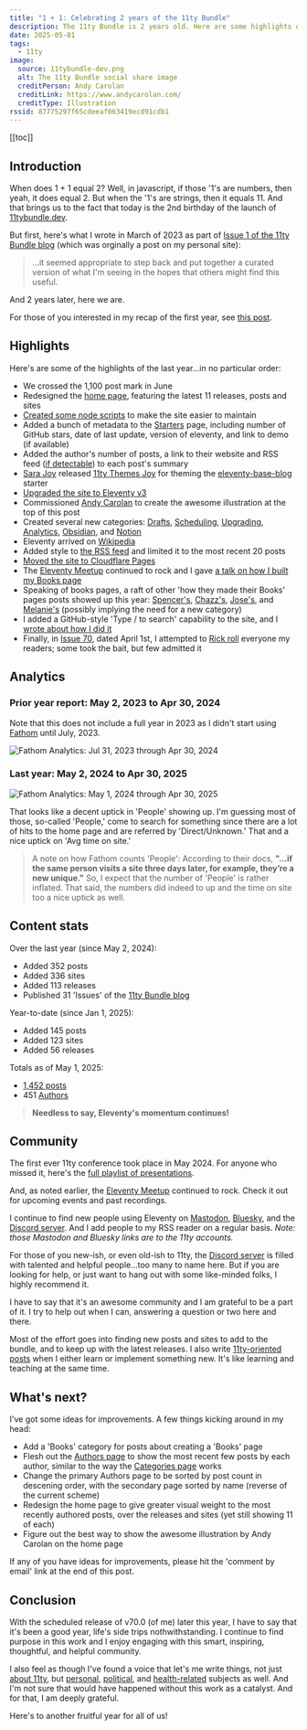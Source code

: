 ```yaml
---
title: "1 + 1: Celebrating 2 years of the 11ty Bundle"
description: The 11ty Bundle is 2 years old. Here are some highlights of the yf the last year.
date: 2025-05-01
tags:
  - 11ty
image:
  source: 11tybundle-dev.png
  alt: The 11ty Bundle social share image
  creditPerson: Andy Carolan
  creditLink: https://www.andycarolan.com/
  creditType: Illustration
rssid: 87775297f65cdeeaf063419ecd91cdb1
---
```


[[toc]]

## Introduction

When does 1 + 1 equal 2? Well, in javascript, if those '1's are numbers, then yeah, it does equal 2. But when the '1's are strings, then it equals 11. And that brings us to the fact that today is the 2nd birthday of the launch of [11tybundle.dev](https://11tybundle.dev/).

But first, here's what I wrote in March of 2023 as part of [Issue 1 of the 11ty Bundle blog](https://11tybundle.dev/blog/11ty-bundle-1/) (which was orginally a post on my personal site):

> ...it seemed appropriate to step back and put together a curated version of what I'm seeing in the hopes that others might find this useful.

And 2 years later, here we are.

For those of you interested in my recap of the first year, see [this post](/blog/the-11ty-bundle-continues/).

## Highlights

Here's are some of the highlights of the last year...in no particular order:

- We crossed the 1,100 post mark in June
- Redesigned the [home page](https://11tybundle.dev), featuring the latest 11 releases, posts and sites
- [Created some node scripts](https://bobmonsour.com/blog/node-cli-of-my-dreams/) to make the site easier to maintain
- Added a bunch of metadata to the [Starters](https://11tybundle.dev/starters/) page, including number of GitHub stars, date of last update, version of eleventy, and link to demo (if available)
- Added the author's number of posts, a link to their website and RSS feed ([if detectable](https://bobmonsour.com/blog/got-rss-feeds/)) to each post's summary
- [Sara Joy](https://sarajoy.dev/) released [11ty Themes Joy](https://11tytheme.sjoy.lol/) for theming the [eleventy-base-blog](https://github.com/11ty/eleventy-base-blog) starter
- [Upgraded the site to Eleventy v3](https://bobmonsour.com/blog/upgrade-and-debug/)
- Commissioned [Andy Carolan](https://www.andycarolan.com/) to create the awesome illustration at the top of this post
- Created several new categories: [Drafts](https://11tybundle.dev/categories/drafts/), [Scheduling](https://11tybundle.dev/categories/scheduling/), [Upgrading](https://11tybundle.dev/categories/upgrading/), [Analytics](https://11tybundle.dev/categories/analytics/), [Obsidian](https://11tybundle.dev/categories/obsidian/), and [Notion](https://11tybundle.dev/categories/notion/)
- Eleventy arrived on [Wikipedia](<https://en.wikipedia.org/wiki/Eleventy_(software)>)
- Added style to [the RSS feed](https://11tybundle.dev/feed.xml) and limited it to the most recent 20 posts
- [Moved the site to Cloudflare Pages](https://bobmonsour.com/notes/11ty-bundle-moved-to-cloudflare/)
- The [Eleventy Meetup](https://11tymeetup.dev/) continued to rock and I gave [a talk on how I built my Books page](https://bobmonsour.com/notes/11ty-meetup-how-i-built-my-books-page/)
- Speaking of books pages, a raft of other 'how they made their Books' pages posts showed up this year: [Spencer's](https://www.spencerharston.com/posts/2025/creating-a-books-page/), [Chazz's](https://thisguise.wtf/blog/2024/12/06/building-a-goodreads-bookshelf-for-11ty/), [Jose's](https://vzq.wtf/blog/bookshelf/), and [Melanie's](https://melanie-richards.com/blog/new-reading-page/) (possibly implying the need for a new category)
- I added a GitHub-style 'Type / to search' capability to the site, and I [wrote about how I did it](https://bobmonsour.com/blog/a-keystroke-to-place-focus-in-the-search-box/)
- Finally, in [Issue 70](https://11tybundle.dev/blog/11ty-bundle-70/), dated April 1st, I attempted to [Rick roll](https://www.youtube.com/watch?v=dQw4w9WgXcQ) everyone my readers; some took the bait, but few admitted it

## Analytics

### Prior year report: May 2, 2023 to Apr 30, 2024

Note that this does not include a full year in 2023 as I didn't start using [Fathom](https://usefathom.com/) until July, 2023.

![Fathom Analytics: Jul 31, 2023 through Apr 30, 2024](/assets/img/fathom-2023-2024.jpg)

### Last year: May 2, 2024 to Apr 30, 2025

![Fathom Analytics: May 1, 2024 through Apr 30, 2025](/assets/img/fathom-2024-2025.jpg)

That looks like a decent uptick in 'People' showing up. I'm guessing most of those, so-called 'People,' come to search for something since there are a lot of hits to the home page and are referred by 'Direct/Unknown.' That and a nice uptick on 'Avg time on site.'

> A note on how Fathom counts 'People': According to their docs, **"...if the same person visits a site three days later, for example, they’re a new unique."** So, I expect that the number of 'People' is rather inflated. That said, the numbers did indeed to up and the time on site too a nice uptick as well.

## Content stats

Over the last year (since May 2, 2024):

- Added 352 posts
- Added 336 sites
- Added 113 releases
- Published 31 'Issues' of the [11ty Bundle blog](https://11tybundle.dev/blog/)

Year-to-date (since Jan 1, 2025):

- Added 145 posts
- Added 123 sites
- Added 56 releases

Totals as of May 1, 2025:

- [1,452 posts](https://11tybundle.dev/firehose/)
- 451 [Authors](https://11tybundle.dev/authors/)

> **Needless to say, Eleventy's momentum continues!**

## Community

The first ever 11ty conference took place in May 2024. For anyone who missed it, here's the [full playlist of presentations](https://www.youtube.com/playlist?list=PLwhCq3ZFGOGgetCSWisU2pkl9AFwQVxWJ).

And, as noted earlier, the [Eleventy Meetup](https://11tymeetup.dev/) continued to rock. Check it out for upcoming events and past recordings.

I continue to find new people using Eleventy on [Mastodon](https://neighborhood.11ty.dev/@11ty/), [Bluesky](https://bsky.app/profile/11ty.dev), and the [Discord server](https://www.11ty.dev/blog/discord/). And I add people to my RSS reader on a regular basis. _Note: those Mastodon and Bluesky links are to the 11ty accounts._

For those of you new-ish, or even old-ish to 11ty, the [Discord server](https://www.11ty.dev/blog/discord/) is filled with talented and helpful people...too many to name here. But if you are looking for help, or just want to hang out with some like-minded folks, I highly recommend it.

I have to say that it's an awesome community and I am grateful to be a part of it. I try to help out when I can, answering a question or two here and there.

Most of the effort goes into finding new posts and sites to add to the bundle, and to keep up with the latest releases. I also write [11ty-oriented posts](/tags/11ty/) when I either learn or implement something new. It's like learning and teaching at the same time.

## What's next?

I've got some ideas for improvements. A few things kicking around in my head:

- Add a 'Books' category for posts about creating a 'Books' page
- Flesh out the [Authors page](https://11tybundle.dev/authors/) to show the most recent few posts by each author, similar to the way the [Categories page](https://11tybundle.dev/categories/) works
- Change the primary Authors page to be sorted by post count in descening order, with the secondary page sorted by name (reverse of the current scheme)
- Redesign the home page to give greater visual weight to the most recently authored posts, over the releases and sites (yet still showing 11 of each)
- Figure out the best way to show the awesome illustration by Andy Carolan on the home page

If any of you have ideas for improvements, please hit the 'comment by email' link at the end of this post.

## Conclusion

With the scheduled release of v70.0 (of me) later this year, I have to say that it's been a good year, life's side trips nothwithstanding. I continue to find purpose in this work and I enjoy engaging with this smart, inspiring, thoughtful, and helpful community.

I also feel as though I've found a voice that let's me write things, not just [about 11ty](/tags/11ty/), but [personal](/tags/personal/), [political](/tags/politics/), and [health-related](/tags/health/) subjects as well. And I'm not sure that would have happened without this work as a catalyst. And for that, I am deeply grateful.

Here's to another fruitful year for all of us!
